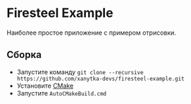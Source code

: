 # Firesteel Example
Наиболее простое приложение с примером отрисовки.

## Сборка
* Запустите команду `git clone --recursive https://github.com/xanytka-devs/firesteel-example.git`
* Установите [CMake](https://cmake.org/)
* Запустите `AutoCMakeBuild.cmd`
